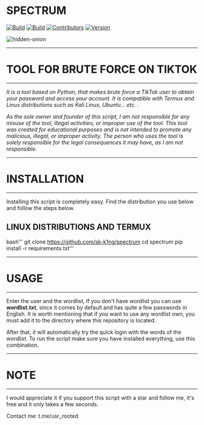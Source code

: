 # SPECTRUM

[![Build](https://img.shields.io/badge/Supported_OS-Linux-red.svg)]()
[![Build](https://img.shields.io/badge/Supported_OS-Termux-red.svg)]()
[![Contributors](https://img.shields.io/badge/Contributors-None-red.svg)]()
[![Version](https://img.shields.io/badge/version-1.0-red.svg?maxAge=259200)]()

![hidden-onion](https://i.imgur.com/reolb1r.jpg)

<hr>

# TOOL FOR BRUTE FORCE ON TIKTOK

<hr>

*It is a tool based on Python, that makes brute force a TikTok user to obtain your password and access your account. It is compatible with Termux and Linux distributions such as Kali Linux, Ubuntu... etc. .*

*As the sole owner and founder of this script, I am not responsible for any misuse of the tool, illegal activities, or improper use of the tool. This tool was created for educational purposes and is not intended to promote any malicious, illegal, or improper activity. The person who uses the tool is solely responsible for the legal consequences it may have, as I am not responsible.*

<hr>

#  INSTALLATION

<hr>

Installing this script is completely easy. Find the distribution you use below and follow the steps below.

## LINUX DISTRIBUTIONS AND TERMUX

bash’’’
git clone https://github.com/sk-k1ng/spectrum
cd spectrum
pip install -r requirements.txt‘‘‘

<hr>

#  USAGE  

<hr>

Enter the user and the wordlist, If you don't have wordlist you can use **wordlist.txt**, since it comes by default and has quite a few passwords in English. It is worth mentioning that if you want to use any wordlist own, you must add it to the directory where this repository is located.

After that, it will automatically try the quick login with the words of the wordlist. To run the script make sure you have installed everything, use this combination. 

<hr>

# NOTE 

<hr>

I would appreciate it if you support this script with a star and follow me, it's free and it only takes a few seconds.

Contact me:
t.me/usr_rooted